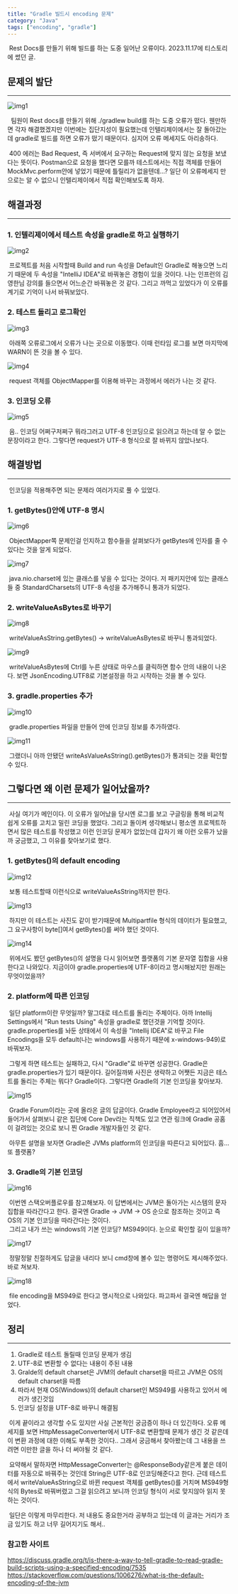 ```yaml
---
title: "Gradle 빌드시 encoding 문제"
category: "Java"
tags: ["encoding", "gradle"]
---
```


&nbsp;Rest Docs를 만들기 위해 빌드를 하는 도중 일어난 오류이다. 2023.11.17에 티스토리에 썼던 글.

## 문제의 발단
---

 ![img1](/assets/img/‎2025-04-03-gradle-encoding/img1.png)

&nbsp; 팀원이 Rest docs를 만들기 위해 ./gradlew build를 하는 도중 오류가 떴다. 웬만하면 각자 해결했겠지만 이번에는 집단지성이 필요했는데 인텔리제이에서는 잘 돌아갔는데 gradle로 빌드를 하면 오류가 떴기 때문이다. 심지어 오류 메세지도 아리송하다.   

&nbsp;400 에러는 Bad Request, 즉 서버에서 요구하는 Request에 맞지 않는 요청을 보냈다는 뜻이다. Postman으로 요청을 했다면 모를까 테스트에서는 직접 객체를 만들어 MockMvc.perform안에 넣었기 때문에 틀릴리가 없을텐데...? 일단 이 오류메세지 만으로는 알 수 없으니 인텔리제이에서 직접 확인해보도록 하자.

## 해결과정
---

### 1. 인텔리제이에서 테스트 속성을 gradle로 하고 실행하기

![img2](/assets/img/‎2025-04-03-gradle-encoding/img2.png)

&nbsp;프로젝트를 처음 시작할때 Build and run 속성을 Default인 Gradle로 해놓으면 느리기 때문에 두 속성을 "IntelliJ IDEA"로 바꿔놓은 경험이 있을 것이다. 나는 인프런의 김영한님 강의를 들으면서 어느순간 바꿔놓은 것 같다. 그리고 까먹고 있었다가 이 오류를 계기로 기억이 나서 바꿔보았다.

### 2. 테스트 돌리고 로그확인

![img3](/assets/img/‎2025-04-03-gradle-encoding/img3.png)

&nbsp;아래쪽 오류로그에서 오류가 나는 곳으로 이동했다. 이때 런타임 로그를 보면 마지막에 WARN이 뜬 것을 볼 수 있다.

![img4](/assets/img/‎2025-04-03-gradle-encoding/img4.png)

&nbsp;request 객체를 ObjectMapper를 이용해 바꾸는 과정에서 에러가 나는 것 같다. 

### 3. 인코딩 오류

![img5](/assets/img/‎2025-04-03-gradle-encoding/img5.png)

&nbsp;음.. 인코딩 어쩌구저쩌구 뭐라그러고 UTF-8 인코딩으로 읽으려고 하는데 알 수 없는 문장이라고 한다. 그렇다면 request가 UTF-8 형식으로 잘 바뀌지 않았나보다. 

## 해결방법
---

&nbsp;인코딩을 적용해주면 되는 문제라 여러가지로 풀 수 있었다.

### 1. getBytes()안에 UTF-8 명시

![img6](/assets/img/‎2025-04-03-gradle-encoding/img6.png)

&nbsp;ObjectMapper쪽 문제인걸 인지하고 함수들을 살펴보다가 getBytes에 인자를 줄 수 있다는 것을 알게 되었다.

![img7](/assets/img/‎2025-04-03-gradle-encoding/img7.png)

&nbsp;java.nio.charset에 있는 클래스를 넣을 수 있다는 것이다. 저 패키지안에 있는 클래스들 중 StandardCharsets의 UTF-8 속성을 추가해주니 통과가 되었다.

### 2. writeValueAsBytes로 바꾸기

![img8](/assets/img/‎2025-04-03-gradle-encoding/img8.png)

&nbsp;writeValueAsString.getBytes() -> writeValueAsBytes로 바꾸니 통과되었다.

![img9](/assets/img/‎2025-04-03-gradle-encoding/img9.png)

&nbsp;writeValueAsBytes에 Ctrl를 누른 상태로 마우스를 클릭하면 함수 안의 내용이 나온다. 보면 JsonEncoding.UTF8로 기본설정을 하고 시작하는 것을 볼 수 있다.

### 3. gradle.properties 추가

![img10](/assets/img/‎2025-04-03-gradle-encoding/img10.png)

&nbsp;gradle.properties 파일을 만들어 안에 인코딩 정보를 추가하였다.

![img11](/assets/img/‎2025-04-03-gradle-encoding/img11.png)

&nbsp;그랬더니 아까 안됐던 writeAsValueAsString().getBytes()가 통과되는 것을 확인할 수 있다.

## 그렇다면 왜 이런 문제가 일어났을까?
---

&nbsp;사실 여기가 메인이다. 이 오류가 일어났을 당시엔 로그를 보고 구글링을 통해 비교적 쉽게 오류를 고치고 밀린 코딩을 했었다. 그리고 돌이켜 생각해보니 평소엔 프로젝트하면서 많은 테스트를 작성했고 이런 인코딩 문제가 없었는데 갑자기 왜 이런 오류가 났을까 궁금했고, 그 이유를 찾아보기로 했다. 

### 1. getBytes()의 default encoding

![img12](/assets/img/‎2025-04-03-gradle-encoding/img12.png)

&nbsp;보통 테스트할때 이런식으로 writeValueAsString까지만 한다.

![img13](/assets/img/‎2025-04-03-gradle-encoding/img13.png)

&nbsp;하지만 이 테스트는 사진도 같이 받기때문에 Multipartfile 형식의 데이터가 필요했고, 그 요구사항이 byte[]여서 getBytes()를 써야 했던 것이다.

![img14](/assets/img/‎2025-04-03-gradle-encoding/img14.png)

&nbsp;위에서도 봤던 getBytes()의 설명을 다시 읽어보면 플랫폼의 기본 문자열 집합을 사용한다고 나와있다. 지금이야 gradle.properties에 UTF-8이라고 명시해놨지만 원래는 무엇이었을까?

### 2. platform에 따른 인코딩

&nbsp;일단 platform이란 무엇일까? 말그대로 테스트를 돌리는 주체이다. 아까 Intellij Settings에서 "Run tests Using" 속성을 gradle로 했던것을 기억할 것이다. gradle.properties를 놔둔 상태에서 이 속성을 "Intellij IDEA"로 바꾸고 File Encodings을 모두 default(나는 windows를 사용하기 때문에 x-windows-949)로 바꿔보자.   

&nbsp;그렇게 하면 테스트는 실패하고, 다시 "Gradle"로 바꾸면 성공한다. Gradle은 gradle.properties가 있기 때문이다. 길어질까봐 사진은 생략하고 어쨋든 지금은 테스트를 돌리는 주체는 뭐다? Gradle이다. 그렇다면 Gradle의 기본 인코딩을 찾아보자.

![img15](/assets/img/‎2025-04-03-gradle-encoding/img15.png)

&nbsp;Gradle Forum이라는 곳에 올라온 글의 답글이다. Gradle Employee라고 되어있어서 들어가서 살펴보니 같은 집단에 Core Dev라는 직책도 있고 연관 링크에 Gradle 공홈이 걸려있는 것으로 보니 찐 Gradle 개발자들인 것 같다.   

&nbsp;아무튼 설명을 보자면 Gradle은 JVMs platform의 인코딩을 따른다고 되어있다. 흠... 또 플랫폼?

### 3. Gradle의 기본 인코딩

![img16](/assets/img/‎2025-04-03-gradle-encoding/img16.png)


&nbsp;이번엔 스택오버플로우를 참고해보자. 이 답변에서는 JVM은 돌아가는 시스템의 문자집합을 따라간다고 한다. 결국엔 Gradle -> JVM -> OS 순으로 참조하는 것이고 즉 OS의 기본 인코딩을 따라간다는 것이다.   
&nbsp;그리고 내가 쓰는 windows의 기본 인코딩? MS949이다. 눈으로 확인할 길이 있을까?
 
![img17](/assets/img/‎2025-04-03-gradle-encoding/img17.png)

&nbsp;정말정말 친절하게도 답글을 내리다 보니 cmd창에 볼수 있는 명령어도 제시해주었다. 바로 쳐보자.

![img18](/assets/img/‎2025-04-03-gradle-encoding/img18.png)

&nbsp;file encoding을 MS949로 한다고 명시적으로 나와있다. 파고파서 결국엔 해답을 얻었다.

## 정리
---

1. Gradle로 테스트 돌릴때 인코딩 문제가 생김
2. UTF-8로 변환할 수 없다는 내용이 주된 내용
3. Gralde의 default charset은 JVM의 default charset을 따르고 JVM은 OS의 default charset을 따름
4. 따라서 현재 OS(Windows)의 default charset인 MS949를 사용하고 있어서 에러가 생긴것임
5. 인코딩 설정을 UTF-8로 바꾸니 해결됨

&nbsp;이게 끝이라고 생각할 수도 있지만 사실 근본적인 궁금증이 하나 더 있긴하다. 오류 메세지를 보면 HttpMessageConverter에서 UTF-8로 변환할때 문제가 생긴 것 같은데 이 변환 과정에 대한 이해도 부족한 것이다.. 그래서 궁금해서 찾아봤는데 그 내용을 쓰려면 이만한 글을 하나 더 써야될 것 같다.   

&nbsp;요약해서 말하자면 HttpMessageConverter는 @ResponseBody같은게 붙은 데이터를 자동으로 바꿔주는 것인데 String은 UTF-8로 인코딩해준다고 한다. 근데 테스트에서 writeValueAsString으로 바뀐 request 객체를 getBytes()를 거치며 MS949형식의 Bytes로 바꿔버렸고 그걸 읽으려고 보니까 인코딩 형식이 서로 맞지않아 읽지 못하는 것이다.   

&nbsp;일단은 이렇게 마무리한다. 저 내용도 중요한거라 공부하고 있는데 이 글과는 거리가 조금 있기도 하고 너무 길어지기도 해서..

### 참고한 사이트

https://discuss.gradle.org/t/is-there-a-way-to-tell-gradle-to-read-gradle-build-scripts-using-a-specified-encoding/7535
https://stackoverflow.com/questions/1006276/what-is-the-default-encoding-of-the-jvm
